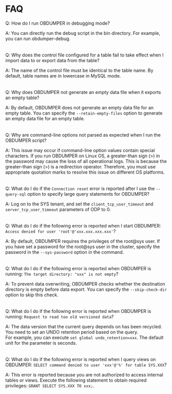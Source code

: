 FAQ 
========================


Q: How do I run OBDUMPER in debugging mode? 

A: You can directly run the debug script in the bin directory. For example, you can run obdumper-debug. 
<br><br><br>
Q: Why does the control file configured for a table fail to take effect when I import data to or export data from the table? 

A: The name of the control file must be identical to the table name. By default, table names are in lowercase in MySQL mode. 
<br><br><br>
Q: Why does OBDUMPER not generate an empty data file when it exports an empty table? 

A: By default, OBDUMPER does not generate an empty data file for an empty table. You can specify the `--retain-empty-files` option to generate an empty data file for an empty table. 
<br><br><br>
Q: Why are command-line options not parsed as expected when I run the OBDUMPER script? 

A: This issue may occur if command-line option values contain special characters. If you run OBDUMPER on Linux OS, a greater-than sign (\>) in the password may cause the loss of all operational logs. This is because the greater-than sign (\>) is a redirection operator. Therefore, you must use appropriate quotation marks to resolve this issue on different OS platforms. 
<br><br><br>
Q: What do I do if the `Connection reset` error is reported after I use the `--query-sql` option to specify large query statements for OBDUMPER? 

A: Log on to the SYS tenant, and set the `client_tcp_user_timeout` and `server_tcp_user_timeout` parameters of ODP to 0. 
<br><br><br>
Q: What do I do if the following error is reported when I start OBDUMPER: `Access denied for user 'root'@'xxx.xxx.xxx.xxx'`? 

A: By default, OBDUMPER requires the privileges of the root@sys user. If you have set a password for the root@sys user in the cluster, specify the password in the `--sys-password` option in the command. 
<br><br><br>
Q: What do I do if the following error is reported when OBDUMPER is running: `The target directory: "xxx" is not empty`? 

A: To prevent data overwriting, OBDUMPER checks whether the destination directory is empty before data export. You can specify the `--skip-check-dir` option to skip this check. 
<br><br><br>
Q: What do I do if the following error is reported when OBDUMPER is running: `Request to read too old versioned data`? 

A: The data version that the current query depends on has been recycled. You need to set an UNDO retention period based on the query. <br> For example, you can execute `set global undo_retention=xxx`. The default unit for the parameter is seconds. 
<br><br><br>
Q: What do I do if the following error is reported when I query views on OBDUMPER: `SELECT command denied to user 'xxx'@'%' for table SYS.XXX`? 

A: This error is reported because you are not authorized to access internal tables or views. Execute the following statement to obtain required privileges: `GRANT SELECT SYS.XXX TO xxx;`.